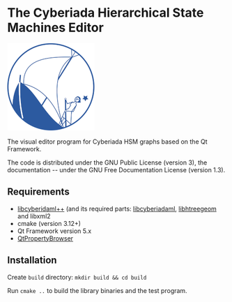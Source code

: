 # The Cyberiada Hierarchical State Machines Editor

![The Cyberiada Logo](images/logo.png)

The visual editor program for Cyberiada HSM graphs based on the Qt Framework.

The code is distributed under the GNU Public License (version 3), the documentation -- under
the GNU Free Documentation License (version 1.3).

## Requirements

* [libcyberidaml++](https://github.com/kruzhok-team/libcyberiadamlpp/) (and its required parts: [libcyberiadaml](https://github.com/kruzhok-team/libcyberiadaml), [libhtreegeom](https://github.com/kruzhok-team/libhtreegeom) and libxml2 
* cmake (version 3.12+)
* Qt Framework version 5.x
* [QtPropertyBrowser](https://github.com/greenjava/QtPropertyBrowser/)

## Installation

Create `build` directory: `mkdir build && cd build`

Run `cmake ..` to build the library binaries and the test program.

